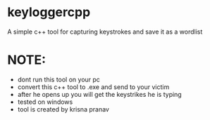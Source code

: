 # keyloggercpp
A simple c++ tool for capturing keystrokes and save it as a wordlist

# NOTE:
- dont run this tool on your pc
- convert this c++ tool to .exe and send to your victim
- after he opens up you will get the keystrikes he is typing 
- tested on windows
- tool is created by krisna pranav
